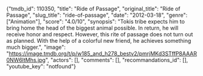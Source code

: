 {"tmdb_id": 110350, "title": "Ride of Passage", "original_title": "Ride of Passage", "slug_title": "ride-of-passage", "date": "2012-03-18", "genre": ["Animation"], "score": "4.0/10", "synopsis": "Tokis tribe expects him to bring home the head of the biggest animal possible. In return, he will receive honor and respect. However, this rite of passage does not turn out as planned. With the help of a colorful new friend, he achieves something much bigger.", "image": "https://image.tmdb.org/t/p/w185_and_h278_bestv2/pmrjMKd3STffP8AAAR0NW6ltMhs.jpg", "actors": [], "comments": [], "recommandations_id": [], "youtube_key": "notfound"}